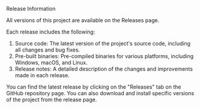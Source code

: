 Release Information

All versions of this project are available on the Releases page.

Each release includes the following:

1. Source code: The latest version of the project's source code, including all changes and bug fixes.
2. Pre-built binaries: Pre-compiled binaries for various platforms, including Windows, macOS, and Linux.
3. Release notes: A detailed description of the changes and improvements made in each release.

You can find the latest release by clicking on the "Releases" tab on the GitHub repository page. You can also download and install specific versions of the project from the release page.

